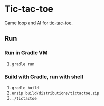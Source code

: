# Tic-tac-toe

Game loop and AI for [tic-tac-toe](https://en.wikipedia.org/wiki/Tic-tac-toe).

## Run

### Run in Gradle VM

1. `gradle run`

### Build with Gradle, run with shell

1. `gradle build`
2. `unzip build/distributions/tictactoe.zip`
3. `./tictactoe`
